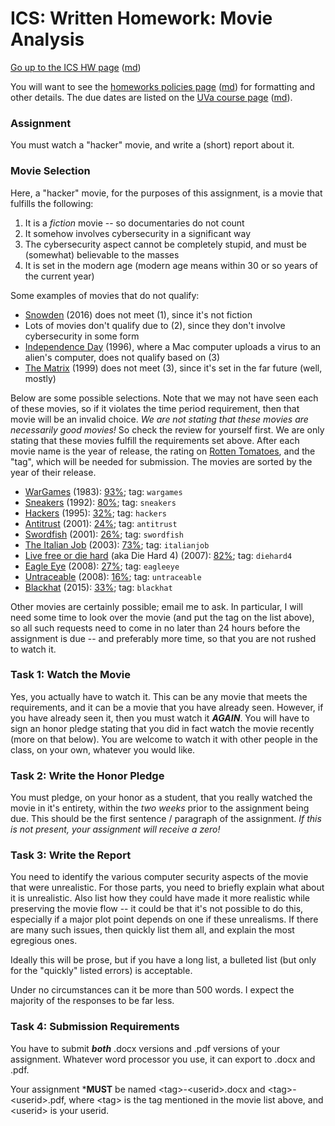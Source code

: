 ICS: Written Homework: Movie Analysis
=====================================

[Go up to the ICS HW page](index.html) ([md](index.md))

You will want to see the
[homeworks policies page](../uva/hw-policies.html)
([md](../uva/hw-policies.md)) for formatting and other details.  The
due dates are listed on the [UVa course page](../uva/index.html)
([md](../uva/index.md)).

### Assignment

You must watch a "hacker" movie, and write a (short) report about it.


### Movie Selection

Here, a "hacker" movie, for the purposes of this assignment, is a
movie that fulfills the following:

1. It is a *fiction* movie -- so documentaries do not count
2. It somehow involves cybersecurity in a significant way
3. The cybersecurity aspect cannot be completely stupid, and must be
   (somewhat) believable to the masses
4. It is set in the modern age (modern age means within 30 or so
   years of the current year)
   
Some examples of movies that do not qualify:

- [Snowden](https://en.wikipedia.org/wiki/Snowden_(film)) (2016) does
  not meet (1), since it's not fiction
- Lots of movies don't qualify due to (2), since they don't involve
  cybersecurity in some form
- [Independence Day](https://en.wikipedia.org/wiki/Independence_Day_(1996_film))
  (1996), where a Mac computer uploads a virus to an alien's computer,
  does not qualify based on (3)
- [The Matrix](https://en.wikipedia.org/wiki/The_Matrix) (1999) does
  not meet (3), since it's set in the far future (well, mostly)


Below are some possible selections.  Note that we may not have seen
each of these movies, so if it violates the time period requirement,
then that movie will be an invalid choice.  *We are not stating that
these movies are necessarily good movies!* So check the review for
yourself first.  We are only stating that these movies fulfill the
requirements set above.  After each movie name is the year of release,
the rating on [Rotten Tomatoes](https://www.rottentomatoes.com/), and
the "tag", which will be needed for submission.  The movies are sorted
by the year of their release.

- [WarGames](https://en.wikipedia.org/wiki/WarGames) (1983): [93%](https://www.rottentomatoes.com/m/wargames); tag: `wargames`
- [Sneakers](https://en.wikipedia.org/wiki/Sneakers_(1992_film)) (1992): [80%](https://www.rottentomatoes.com/m/sneakers); tag: `sneakers`
- [Hackers](https://en.wikipedia.org/wiki/Hackers_(film)) (1995): [32%](https://www.rottentomatoes.com/m/hackers); tag: `hackers`
- [Antitrust](https://en.wikipedia.org/wiki/Antitrust_(film)) (2001): [24%](https://www.rottentomatoes.com/m/antitrust); tag: `antitrust`
- [Swordfish](https://en.wikipedia.org/wiki/Swordfish_(film)) (2001): [26%](https://www.rottentomatoes.com/m/swordfish); tag: `swordfish`
- [The Italian Job](https://en.wikipedia.org/wiki/The_Italian_Job_(2003_film)) (2003): [73%](https://www.rottentomatoes.com/m/italian_job); tag: `italianjob`
- [Live free or die hard](https://en.wikipedia.org/wiki/Live_Free_or_Die_Hard) (aka Die Hard 4) (2007): [82%](https://www.rottentomatoes.com/m/live_free_or_die_hard); tag: `diehard4`
- [Eagle Eye](https://en.wikipedia.org/wiki/Eagle_Eye) (2008): [27%](https://www.rottentomatoes.com/); tag: `eagleeye`
- [Untraceable](https://en.wikipedia.org/wiki/Untraceable) (2008): [16%](https://www.rottentomatoes.com/m/10008954_untraceable); tag: `untraceable`
- [Blackhat](https://en.wikipedia.org/wiki/Blackhat_(film)) (2015): [33%](https://www.rottentomatoes.com/m/blackhat); tag: `blackhat`

Other movies are certainly possible; email me to ask.  In particular,
I will need some time to look over the movie (and put the tag on the
list above), so all such requests need to come in no later than 24
hours before the assignment is due -- and preferably more time, so
that you are not rushed to watch it.

### Task 1: Watch the Movie

Yes, you actually have to watch it.  This can be any movie that meets
the requirements, and it can be a movie that you have already seen.
However, if you have already seen it, then you must watch it
***AGAIN***.  You will have to sign an honor pledge stating that you
did in fact watch the movie recently (more on that below).  You are
welcome to watch it with other people in the class, on your own,
whatever you would like.

### Task 2: Write the Honor Pledge

You must pledge, on your honor as a student, that you really watched
the movie in it's entirety, within the *two weeks* prior to the
assignment being due.  This should be the first sentence / paragraph
of the assignment.  *If this is not present, your assignment will
receive a zero!*

### Task 3: Write the Report

You need to identify the various computer security aspects of the
movie that were unrealistic.  For those parts, you need to briefly
explain what about it is unrealistic.  Also list how they could have
made it more realistic while preserving the movie flow -- it could be
that it's not possible to do this, especially if a major plot point
depends on one if these unrealisms.  If there are many such issues,
then quickly list them all, and explain the most egregious ones.

Ideally this will be prose, but if you have a long list, a bulleted
list (but only for the "quickly" listed errors) is acceptable.

Under no circumstances can it be more than 500 words.  I expect the
majority of the responses to be far less.

### Task 4: Submission Requirements

You have to submit ***both*** .docx versions and .pdf versions of your
assignment.  Whatever word processor you use, it can export to .docx
and .pdf.

Your assignment ***MUST** be named \<tag>-\<userid>.docx and
\<tag>-\<userid>.pdf, where \<tag> is the tag mentioned in the movie list
above, and \<userid> is your userid.
